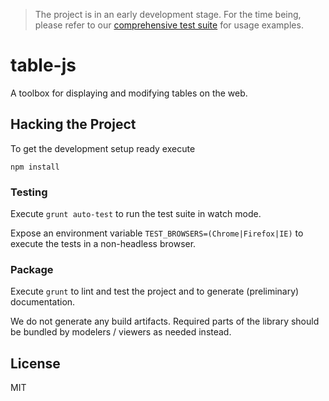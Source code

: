 > The project is in an early development stage.
> For the time being, please refer to our [comprehensive test suite](https://github.com/dmn-io/table-js/tree/master/test/spec) for usage examples.


# table-js

A toolbox for displaying and modifying tables on the web.


## Hacking the Project

To get the development setup ready execute

```
npm install
```


### Testing

Execute `grunt auto-test` to run the test suite in watch mode.

Expose an environment variable `TEST_BROWSERS=(Chrome|Firefox|IE)` to execute the tests in a non-headless browser.


### Package

Execute `grunt` to lint and test the project and to generate (preliminary) documentation.

We do not generate any build artifacts. Required parts of the library should be bundled by modelers / viewers as needed instead.


## License

MIT
